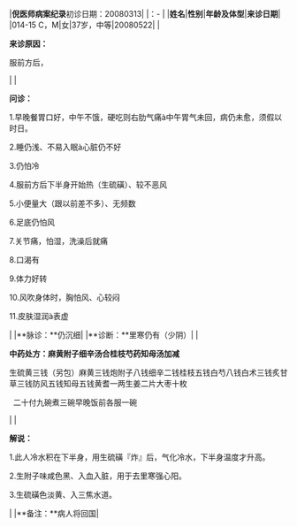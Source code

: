 ﻿|**倪医师病案纪录**初诊日期：20080313|
|：- |
|**姓名**|**性别**|**年龄及体型**|**来诊日期**|
|014-15 C，M|女|37岁，中等|20080522|
|<p>**来诊原因：**</p><p>服前方后，</p>|
|<p>**问诊：**</p><p>1.早晚餐胃口好，中午不饿，硬吃则右肋气痛à中午胃气未回，病仍未愈，须假以时日。</p><p>2.睡仍浅、不易入眠à心脏仍不好</p><p>3.仍怕冷</p><p>4.服前方后下半身开始热（生硫磺）、较不恶风</p><p>5.小便量大（跟以前差不多）、无频数</p><p>6.足底仍怕风</p><p>7.关节痛，怕湿，洗澡后就痛</p><p>8.口渴有</p><p>9.体力好转</p><p>10.风吹身体时，胸怕风、心较闷</p><p>11.皮肤湿润à表虚</p>|
|**脉诊：**仍沉细|
|**诊断：**里寒仍有（少阴）|
|<p>**中药处方：麻黄附子细辛汤合桂枝芍药知母汤加减**</p><p>生硫黄三钱（另包）麻黄三钱炮附子八钱细辛二钱桂枝五钱白芍八钱白术三钱炙甘草三钱防风五钱知母五钱黄耆一两生姜二片大枣十枚</p><p>` `二十付九碗煮三碗早晚饭前各服一碗</p>|
|<p>**解说：**</p><p>1.此人冷水积在下半身，用生硫磺『炸』后，气化冷水，下半身温度才升高。</p><p>2.生附子味咸色黑、入血入脏，用于去里寒强心阳。</p><p>3.生硫磺色淡黄、入三焦水道。</p>|
|**备注：**病人将回国|